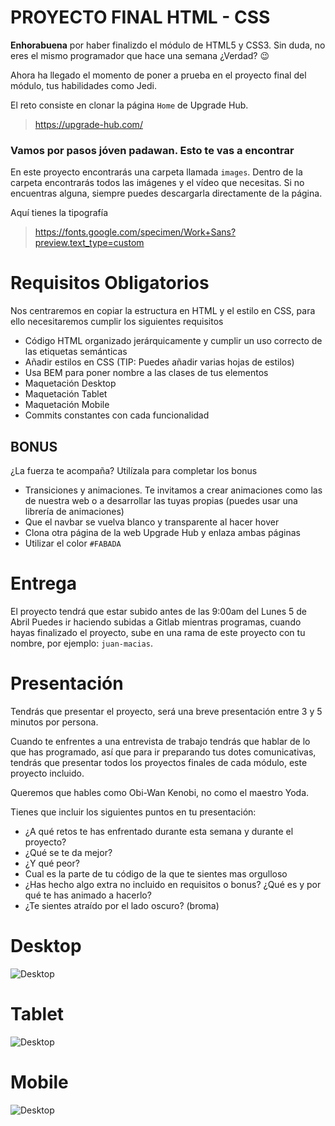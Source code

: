 # PROYECTO FINAL HTML - CSS

**Enhorabuena** por haber finalizdo el módulo de HTML5 y CSS3. Sin duda, no eres el mismo programador que hace una semana ¿Verdad? :wink:


Ahora ha llegado el momento de poner a prueba en el proyecto final del módulo, tus habilidades como Jedi.

El reto consiste en clonar la página `Home` de Upgrade Hub.
> https://upgrade-hub.com/

### Vamos por pasos jóven padawan. Esto te vas a encontrar

En este proyecto encontrarás una carpeta llamada `images`. Dentro de la carpeta encontrarás todos las imágenes y el vídeo que necesitas. Si no encuentras alguna, siempre puedes descargarla directamente de la página.

Aquí tienes la tipografía
> https://fonts.google.com/specimen/Work+Sans?preview.text_type=custom

# Requisitos Obligatorios
Nos centraremos en copiar la estructura en HTML y el estilo en CSS, para ello necesitaremos cumplir los siguientes requisitos

- Código HTML organizado jerárquicamente y cumplir un uso correcto de las etiquetas semánticas
- Añadir estilos en CSS (TIP: Puedes añadir varias hojas de estilos)
- Usa BEM para poner nombre a las clases de tus elementos
- Maquetación Desktop
- Maquetación Tablet
- Maquetación Mobile
- Commits constantes con cada funcionalidad

## BONUS
¿La fuerza te acompaña? Utilízala para completar los bonus
- Transiciones y animaciones. Te invitamos a crear animaciones como las de nuestra web o a desarrollar las tuyas propias (puedes usar una librería de animaciones)
- Que el navbar se vuelva blanco y transparente al hacer hover
- Clona otra página de la web Upgrade Hub y enlaza ambas páginas
- Utilizar el color `#FABADA`



# Entrega
El proyecto tendrá que estar subido antes de las 9:00am del Lunes 5 de Abril
Puedes ir haciendo subidas a Gitlab mientras programas, cuando hayas finalizado el proyecto, sube en una rama de este proyecto con tu nombre, por ejemplo: `juan-macias`.

# Presentación
Tendrás que presentar el proyecto, será una breve presentación entre 3 y 5 minutos por persona.

Cuando te enfrentes a una entrevista de trabajo tendrás que hablar de lo que has programado, así que para ir preparando tus dotes comunicativas, tendrás que presentar todos los proyectos finales de cada módulo, este proyecto incluido.

Queremos que hables como Obi-Wan Kenobi, no como el maestro Yoda.

Tienes que incluir los siguientes puntos en tu presentación:
- ¿A qué retos te has enfrentado durante esta semana y durante el proyecto?
- ¿Qué se te da mejor?
- ¿Y qué peor?
- Cual es la parte de tu código de la que te sientes mas orgulloso
- ¿Has hecho algo extra no incluido en requisitos o bonus? ¿Qué es y por qué te has animado a hacerlo?
- ¿Te sientes atraído por el lado oscuro? (broma)


# Desktop
![Desktop](images/screenshots/desktop.png)

# Tablet
![Desktop](images/screenshots/tablet.png)

# Mobile
![Desktop](images/screenshots/mobile.png)

